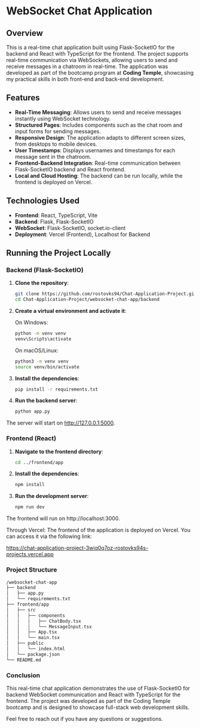 # WebSocket Chat Application

## Overview
This is a real-time chat application built using Flask-SocketIO for the backend and React with TypeScript for the frontend. The project supports real-time communication via WebSockets, allowing users to send and receive messages in a chatroom in real-time. The application was developed as part of the bootcamp program at **Coding Temple**, showcasing my practical skills in both front-end and back-end development.

## Features
- **Real-Time Messaging**: Allows users to send and receive messages instantly using WebSocket technology.
- **Structured Pages**: Includes components such as the chat room and input forms for sending messages.
- **Responsive Design**: The application adapts to different screen sizes, from desktops to mobile devices.
- **User Timestamps**: Displays usernames and timestamps for each message sent in the chatroom.
- **Frontend-Backend Integration**: Real-time communication between Flask-SocketIO backend and React frontend.
- **Local and Cloud Hosting**: The backend can be run locally, while the frontend is deployed on Vercel.

## Technologies Used
- **Frontend**: React, TypeScript, Vite
- **Backend**: Flask, Flask-SocketIO
- **WebSocket**: Flask-SocketIO, socket.io-client
- **Deployment**: Vercel (Frontend), Localhost for Backend

## Running the Project Locally

### Backend (Flask-SocketIO)

1. **Clone the repository**:

   ```bash
   git clone https://github.com/rostovks94/Chat-Application-Project.git
   cd Chat-Application-Project/websocket-chat-app/backend
   
2. **Create a virtual environment and activate it**:
   
   On Windows:
   ```bash
   python -m venv venv
   venv\Scripts\activate
   ```
   On macOS/Linux:
   ```bash
   python3 -m venv venv
   source venv/bin/activate
   ```
3. **Install the dependencies**:
   
   ```bash
   pip install -r requirements.txt

4. **Run the backend server**:
   
   ```bash
   python app.py

The server will start on http://127.0.0.1:5000.

### Frontend (React)

1. **Navigate to the frontend directory**:

   ```bash
   cd ../frontend/app

2. **Install the dependencies**:

   ```bash
   npm install

3. **Run the development server**:
   
   ```bash
   npm run dev

The frontend will run on http://localhost:3000.  

Through Vercel:
The frontend of the application is deployed on Vercel. You can access it via the following link:

https://chat-application-project-3wiq0q7oz-rostovks94s-projects.vercel.app


### Project Structure

```bash
/websocket-chat-app
├── backend
│   ├── app.py              
│   └── requirements.txt     
├── frontend/app
│   ├── src
│   │   ├── components
│   │   │   ├── ChatBody.tsx     
│   │   │   └── MessageInput.tsx 
│   │   ├── App.tsx              
│   │   └── main.tsx             
│   ├── public
│   │   └── index.html          
│   └── package.json            
└── README.md
```

### Conclusion
This real-time chat application demonstrates the use of Flask-SocketIO for backend WebSocket communication and React with TypeScript for the frontend. The project was developed as part of the Coding Temple bootcamp and is designed to showcase full-stack web development skills.

Feel free to reach out if you have any questions or suggestions.

